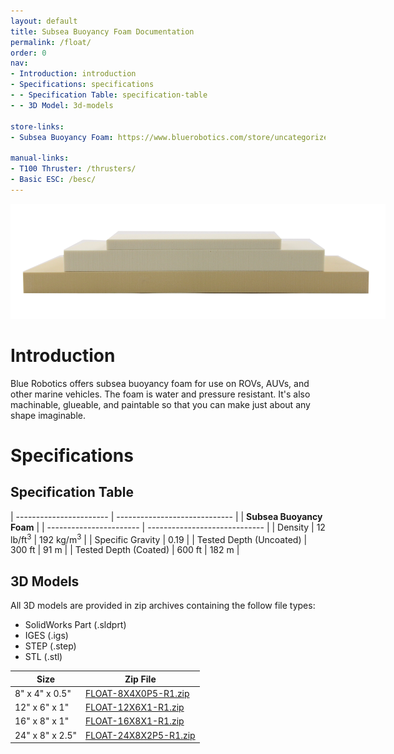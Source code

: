 ```yaml
---
layout: default
title: Subsea Buoyancy Foam Documentation
permalink: /float/
order: 0
nav:
- Introduction: introduction
- Specifications: specifications
- - Specification Table: specification-table
- - 3D Model: 3d-models

store-links:
- Subsea Buoyancy Foam: https://www.bluerobotics.com/store/uncategorized/float-r1/

manual-links:
- T100 Thruster: /thrusters/
- Basic ESC: /besc/
---
```

<img src="/assets/images/documentation/foam-2.png" class="img-responsive img-center" style="max-width:600px" />

# Introduction

Blue Robotics offers subsea buoyancy foam for use on ROVs, AUVs, and other marine vehicles. The foam is water and pressure resistant. It's also machinable, glueable, and paintable so that you can make just about any shape imaginable.

<!--##Important Notes-->

<!--<i class="fa fa-exclamation-triangle fa-fw fa-2x text-warning"></i>
Always inspect the o-rings before inserting onto the tube. Any dust, hair, or other particles can cause a leak.-->

<!--<i class="fa fa-lightbulb-o fa-fw fa-2x blue"></i>
A slight clicking noise is normal, especially when operated dry. It is caused by slight movement of the shaft in the plastic bearings.-->

# Specifications

## Specification Table

| ----------------------- | ----------------------------- |
|               **Subsea Buoyancy Foam**                  |
| ----------------------- | ----------------------------- |
| Density                 | 12 lb/ft<sup>3</sup> | 192 kg/m<sup>3</sup> |
| Specific Gravity        | 0.19                          |
| Tested Depth (Uncoated) | 300 ft        | 91 m          |
| Tested Depth (Coated)   | 600 ft        | 182 m         |

## 3D Models

All 3D models are provided in zip archives containing the follow file types:

- SolidWorks Part (.sldprt)
- IGES (.igs) 
- STEP (.step)
- STL (.stl)



| Size                       | Zip File                                                |
| -------------------------- | --------------------------------------------------------|
| 8" x 4" x 0.5"             | [FLOAT-8X4X0P5-R1.zip](/float/cad/FLOAT-8X4X0P5-R1.zip) |
| 12" x 6" x 1"              | [FLOAT-12X6X1-R1.zip](/float/cad/FLOAT-12X6X1-R1.zip)   |
| 16" x 8" x 1"              | [FLOAT-16X8X1-R1.zip](/float/cad/FLOAT-16X8X1-R1.zip)   |
| 24" x 8" x 2.5"            | [FLOAT-24X8X2P5-R1.zip](/float/cad/FLOAT-24X8X2P5-R1.zip)|




